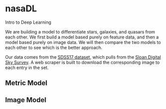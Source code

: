 # nasaDL
Intro to Deep Learning 

We are building a model to differentiate stars, galaxies, and quasars from each other. We first build a model based purely on feature data, and then a model based purely on image data. We will then compare the two models to each other to see which is the better approach.

Our data comes from the [SDSS17 dataset](https://www.kaggle.com/datasets/fedesoriano/stellar-classification-dataset-sdss17), which pulls from the [Sloan Digital Sky Survey](https://www.sdss4.org/dr17/data_access/#Images). A web scraper is built to download the corresponding image to each entry in the set.

## Metric Model

## Image Model
